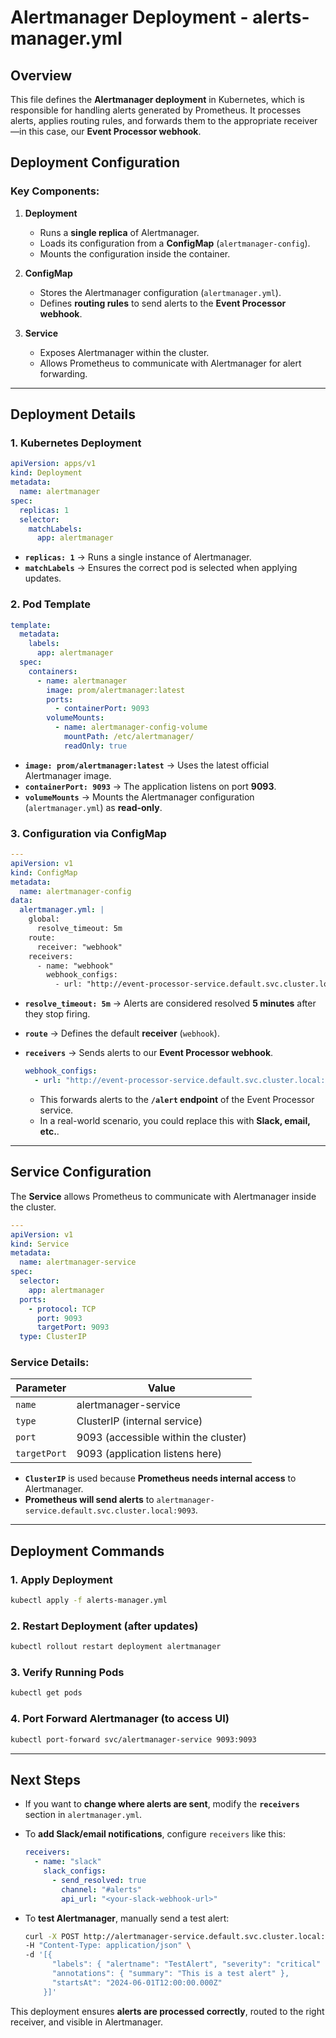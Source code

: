 # Alertmanager Deployment - alerts-manager.yml

## Overview

This file defines the **Alertmanager deployment** in Kubernetes, which is responsible for handling alerts generated by Prometheus. It processes alerts, applies routing rules, and forwards them to the appropriate receiver—in this case, our **Event Processor webhook**.

## Deployment Configuration

### Key Components:

1. **Deployment**
   - Runs a **single replica** of Alertmanager.
   - Loads its configuration from a **ConfigMap** (`alertmanager-config`).
   - Mounts the configuration inside the container.

2. **ConfigMap**
   - Stores the Alertmanager configuration (`alertmanager.yml`).
   - Defines **routing rules** to send alerts to the **Event Processor webhook**.

3. **Service**
   - Exposes Alertmanager within the cluster.
   - Allows Prometheus to communicate with Alertmanager for alert forwarding.

---

## Deployment Details

### 1. Kubernetes Deployment

```yaml
apiVersion: apps/v1
kind: Deployment
metadata:
  name: alertmanager
spec:
  replicas: 1
  selector:
    matchLabels:
      app: alertmanager
```

- **`replicas: 1`** → Runs a single instance of Alertmanager.
- **`matchLabels`** → Ensures the correct pod is selected when applying updates.

### 2. Pod Template

```yaml
template:
  metadata:
    labels:
      app: alertmanager
  spec:
    containers:
      - name: alertmanager
        image: prom/alertmanager:latest
        ports:
          - containerPort: 9093
        volumeMounts:
          - name: alertmanager-config-volume
            mountPath: /etc/alertmanager/
            readOnly: true
```

- **`image: prom/alertmanager:latest`** → Uses the latest official Alertmanager image.
- **`containerPort: 9093`** → The application listens on port **9093**.
- **`volumeMounts`** → Mounts the Alertmanager configuration (`alertmanager.yml`) as **read-only**.

### 3. Configuration via ConfigMap

```yaml
---
apiVersion: v1
kind: ConfigMap
metadata:
  name: alertmanager-config
data:
  alertmanager.yml: |
    global:
      resolve_timeout: 5m
    route:
      receiver: "webhook"
    receivers:
      - name: "webhook"
        webhook_configs:
          - url: "http://event-processor-service.default.svc.cluster.local:8000/alert"
```

- **`resolve_timeout: 5m`** → Alerts are considered resolved **5 minutes** after they stop firing.
- **`route`** → Defines the default **receiver** (`webhook`).
- **`receivers`** → Sends alerts to our **Event Processor webhook**.

  ```yaml
  webhook_configs:
    - url: "http://event-processor-service.default.svc.cluster.local:8000/alert"
  ```

  - This forwards alerts to the **`/alert` endpoint** of the Event Processor service.
  - In a real-world scenario, you could replace this with **Slack, email, etc.**.

---

## Service Configuration

The **Service** allows Prometheus to communicate with Alertmanager inside the cluster.

```yaml
---
apiVersion: v1
kind: Service
metadata:
  name: alertmanager-service
spec:
  selector:
    app: alertmanager
  ports:
    - protocol: TCP
      port: 9093
      targetPort: 9093
  type: ClusterIP
```

### Service Details:

| Parameter      | Value |
|---------------|-------|
| `name`        | alertmanager-service |
| `type`        | ClusterIP (internal service) |
| `port`        | 9093 (accessible within the cluster) |
| `targetPort`  | 9093 (application listens here) |

- **`ClusterIP`** is used because **Prometheus needs internal access** to Alertmanager.
- **Prometheus will send alerts** to `alertmanager-service.default.svc.cluster.local:9093`.

---

## Deployment Commands

### 1. Apply Deployment
```sh
kubectl apply -f alerts-manager.yml
```

### 2. Restart Deployment (after updates)
```sh
kubectl rollout restart deployment alertmanager
```

### 3. Verify Running Pods
```sh
kubectl get pods
```

### 4. Port Forward Alertmanager (to access UI)
```sh
kubectl port-forward svc/alertmanager-service 9093:9093
```

---

## Next Steps

- If you want to **change where alerts are sent**, modify the **`receivers`** section in `alertmanager.yml`.
- To **add Slack/email notifications**, configure `receivers` like this:

  ```yaml
  receivers:
    - name: "slack"
      slack_configs:
        - send_resolved: true
          channel: "#alerts"
          api_url: "<your-slack-webhook-url>"
  ```

- To **test Alertmanager**, manually send a test alert:

  ```sh
  curl -X POST http://alertmanager-service.default.svc.cluster.local:9093/api/v2/alerts \
  -H "Content-Type: application/json" \
  -d '[{
        "labels": { "alertname": "TestAlert", "severity": "critical" },
        "annotations": { "summary": "This is a test alert" },
        "startsAt": "2024-06-01T12:00:00.000Z"
      }]'
  ```

This deployment ensures **alerts are processed correctly**, routed to the right receiver, and visible in Alertmanager.
